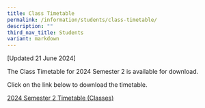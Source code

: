 ```yaml
---
title: Class Timetable
permalink: /information/students/class-timetable/
description: ""
third_nav_title: Students
variant: markdown
---
```

[Updated 21 June 2024]

The Class Timetable for 2024 Semester 2 is available for download.&nbsp;  

Click on the link below to download the timetable. 

[2024 Semester 2 Timetable (Classes)](/files/2024/Timetable/2024_sem_2_timetable_classes.pdf)
